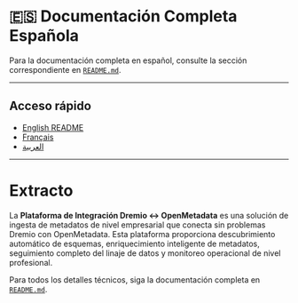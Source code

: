 # 🇪🇸 Documentación Completa Española

Para la documentación completa en español, consulte la sección correspondiente en [`README.md`](./README.md#-dremio-a-openmetadata--conector-de-ingesta-automática).

---

## Acceso rápido
- [English README](./README.md)
- [Français](./README-fr.md)
- [العربية](./README-ar.md)

---

# Extracto

La **Plataforma de Integración Dremio ↔ OpenMetadata** es una solución de ingesta de metadatos de nivel empresarial que conecta sin problemas Dremio con OpenMetadata. Esta plataforma proporciona descubrimiento automático de esquemas, enriquecimiento inteligente de metadatos, seguimiento completo del linaje de datos y monitoreo operacional de nivel profesional.

Para todos los detalles técnicos, siga la documentación completa en [`README.md`](./README.md#-dremio-a-openmetadata--conector-de-ingesta-automática).
